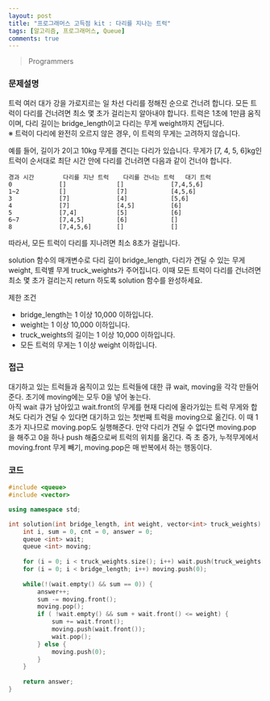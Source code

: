 ```yaml
---
layout: post
title: "프로그래머스 고득점 kit : 다리를 지나는 트럭"
tags: [알고리즘, 프로그래머스, Queue]
comments: true
---
```


> Programmers  

### 문제설명  
트럭 여러 대가 강을 가로지르는 일 차선 다리를 정해진 순으로 건너려 합니다. 모든 트럭이 다리를 건너려면 최소 몇 초가 걸리는지 알아내야 합니다. 트럭은 1초에 1만큼 움직이며, 다리 길이는 bridge_length이고 다리는 무게 weight까지 견딥니다.  
※ 트럭이 다리에 완전히 오르지 않은 경우, 이 트럭의 무게는 고려하지 않습니다.  

예를 들어, 길이가 2이고 10kg 무게를 견디는 다리가 있습니다. 무게가 [7, 4, 5, 6]kg인 트럭이 순서대로 최단 시간 안에 다리를 건너려면 다음과 같이 건너야 합니다.  
~~~
경과 시간        다리를 지난 트럭    다리를 건너는 트럭   대기 트럭
0	          []	          []	         [7,4,5,6]
1~2	          []	          [7]       	 [4,5,6]
3	          [7]	          [4]	         [5,6]
4	          [7]	          [4,5]	         [6]
5	          [7,4]	          [5]	         [6]
6~7	          [7,4,5]         [6]            []
8	          [7,4,5,6]       []             []
~~~
따라서, 모든 트럭이 다리를 지나려면 최소 8초가 걸립니다.  

solution 함수의 매개변수로 다리 길이 bridge_length, 다리가 견딜 수 있는 무게 weight, 트럭별 무게 truck_weights가 주어집니다. 이때 모든 트럭이 다리를 건너려면 최소 몇 초가 걸리는지 return 하도록 solution 함수를 완성하세요.  

제한 조건  
- bridge_length는 1 이상 10,000 이하입니다.  
- weight는 1 이상 10,000 이하입니다.  
- truck_weights의 길이는 1 이상 10,000 이하입니다.  
- 모든 트럭의 무게는 1 이상 weight 이하입니다.  

### 접근  
대기하고 있는 트럭들과 움직이고 있는 트럭들에 대한 큐 wait, moving을 각각 만들어준다. 초기에 moving에는 모두 0을 넣어 놓는다.  
아직 wait 큐가 남아있고 wait.front의 무게를 현재 다리에 올라가있는 트럭 무게와 합쳐도 다리가 견딜 수 있다면 대기하고 있는 첫번째 트럭을 moving으로 옮긴다. 이 때 1초가 지나므로 moving.pop도 실행해준다. 만약 다리가 견딜 수 없다면 moving.pop을 해주고 0을 하나 push 해줌으로써 트럭의 위치를 옮긴다. 즉 초 증가, 누적무게에서 moving.front 무게 빼기, moving.pop은 매 반복에서 하는 행동이다.  

### 코드  
~~~c++
#include <queue>
#include <vector>

using namespace std;

int solution(int bridge_length, int weight, vector<int> truck_weights) {
    int i, sum = 0, cnt = 0, answer = 0;
    queue <int> wait;
    queue <int> moving;
    
    for (i = 0; i < truck_weights.size(); i++) wait.push(truck_weights[i]);
    for (i = 0; i < bridge_length; i++) moving.push(0);
    
    while(!(wait.empty() && sum == 0)) {
        answer++;
        sum -= moving.front();
        moving.pop();
        if ( !wait.empty() && sum + wait.front() <= weight) {
            sum += wait.front();
            moving.push(wait.front());
            wait.pop();
        } else {
            moving.push(0);
        }
    }
    
    return answer;
}
~~~